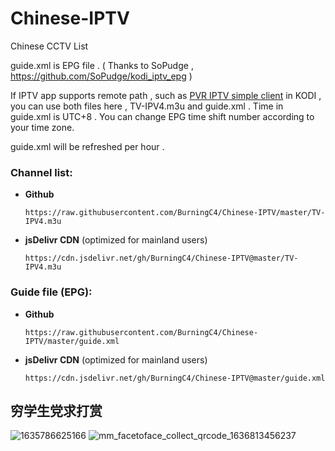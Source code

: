 # Chinese-IPTV

Chinese CCTV List

   guide.xml is EPG file . ( Thanks to SoPudge , https://github.com/SoPudge/kodi_iptv_epg )

If IPTV app supports remote path , such as [PVR IPTV simple client](https://kodi.wiki/view/Add-on:PVR_IPTV_Simple_Client) in KODI , you can use both files here , TV-IPV4.m3u and guide.xml . Time in guide.xml is UTC+8 . You can change EPG time shift number according to your time zone.

guide.xml will be refreshed per hour .

### Channel list:
   * **Github**
      ```
      https://raw.githubusercontent.com/BurningC4/Chinese-IPTV/master/TV-IPV4.m3u
      ```
   * **jsDelivr CDN** (optimized for mainland users) 
      ```
      https://cdn.jsdelivr.net/gh/BurningC4/Chinese-IPTV@master/TV-IPV4.m3u
      ```
### Guide file (EPG):
   * **Github**
      ```
      https://raw.githubusercontent.com/BurningC4/Chinese-IPTV/master/guide.xml
      ```
   * **jsDelivr CDN** (optimized for mainland users) 
      ```
      https://cdn.jsdelivr.net/gh/BurningC4/Chinese-IPTV@master/guide.xml
      ```
## 穷学生党求打赏
   ![1635786625166](https://user-images.githubusercontent.com/30040912/141647179-f4bc6848-96ed-4ada-8bdb-ae84e2de88ec.jpg)
   ![mm_facetoface_collect_qrcode_1636813456237](https://user-images.githubusercontent.com/30040912/141647389-b32ac5fc-5292-4338-a37b-2a5bca9ea278.png)
